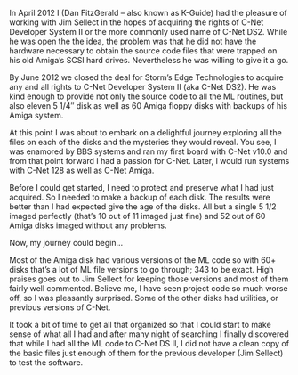 In April 2012 I (Dan FitzGerald – also known as K-Guide) had the pleasure of working with Jim Sellect in the hopes of acquiring the rights of C-Net Developer System II or the more commonly used name of C-Net DS2.  While he was open the the idea, the problem was that he did not have the hardware necessary to obtain the source code files that were trapped on his old Amiga’s SCSI hard drives.  Nevertheless he was willing to give it a go.

By June 2012 we  closed the deal for Storm’s Edge Technologies to acquire any and all rights to C-Net Developer System II (aka C-Net DS2).  He was kind enough to provide not only the source code to all the ML routines, but also eleven 5 1/4″ disk as well as 60 Amiga floppy disks with backups of his Amiga system.

At this point I was about to embark on a delightful journey exploring all the files on each of the disks and the mysteries they would reveal.  You see, I was enamored by BBS systems and ran my first board with C-Net v10.0 and from that point forward I had a passion for C-Net.  Later, I would run systems with C-Net 128 as well as C-Net Amiga.

Before I could get started, I need to protect and preserve what I had just acquired.  So I needed to make a backup of each disk.  The results were better than I had expected give the age of the disks.  All but a single 5 1/2 imaged perfectly (that’s 10 out of 11 imaged just fine) and 52 out of 60 Amiga disks imaged without any problems.

Now, my journey could begin…

Most of the Amiga disk had various versions of the ML code so with 60+ disks that’s a lot of ML file versions to go through; 343 to be exact.  High praises goes out to Jim Sellect for keeping those versions and most of them fairly well commented.  Believe me, I have seen project code so much worse off, so I was pleasantly surprised.  Some of the other disks had utilities, or previous versions of C-Net.

It took a bit of time to get all that organized so that I could start to make sense of what all I had and after many night of searching I finally discovered that while I had all the ML code to C-Net DS II, I did not have a clean copy of the basic files just enough of them for the previous developer (Jim Sellect) to test the software.
